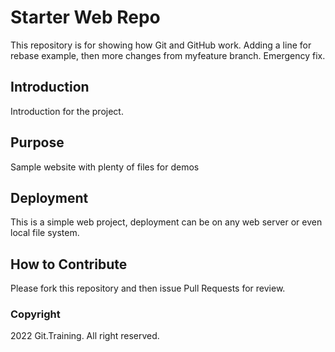 
# Starter Web Repo

This repository is for showing how Git and GitHub work. Adding a line for rebase example, then more changes from myfeature branch. Emergency fix.

## Introduction

Introduction for the project.

## Purpose

Sample website with plenty of files for demos

## Deployment

This is a simple web project, deployment can be on any web server or even local file system.

## How to Contribute

Please fork this repository and then issue Pull Requests for review.

### Copyright

2022 Git.Training. All right reserved.
